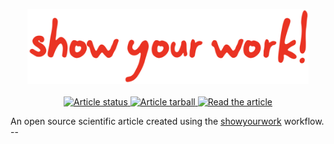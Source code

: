 <p align="center">
<a href="https://github.com/showyourwork/showyourwork">
<img width = "450" src="https://raw.githubusercontent.com/showyourwork/.github/main/images/showyourwork.png" alt="showyourwork"/>
</a>
<br>
<br>
<a href="https://github.com/ekaterinailin/flaring-spi-paper/actions/workflows/build.yml">
<img src="https://github.com/ekaterinailin/flaring-spi-paper/actions/workflows/build.yml/badge.svg?branch=main" alt="Article status"/>
</a>
<a href="https://github.com/ekaterinailin/flaring-spi-paper/raw/main-pdf/arxiv.tar.gz">
<img src="https://img.shields.io/badge/article-tarball-blue.svg?style=flat" alt="Article tarball"/>
</a>
<a href="https://github.com/ekaterinailin/flaring-spi-paper/raw/main-pdf/ms.pdf">
<img src="https://img.shields.io/badge/article-pdf-blue.svg?style=flat" alt="Read the article"/>
</a>
</p>

An open source scientific article created using the [showyourwork](https://github.com/showyourwork/showyourwork) workflow. --
